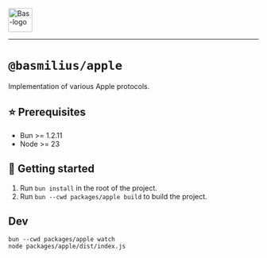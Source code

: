 <a href="https://bas.dev" target="_blank" rel="noopener">
	<img src="https://bmcdn.nl/assets/branding/logo.svg" alt="Bas-logo" height="48"/>
</a>

---

# `@basmilius/apple`

Implementation of various Apple protocols.

## ⭐️ Prerequisites

- Bun >= 1.2.11
- Node >= 23

## 🚀 Getting started

1. Run `bun install` in the root of the project.
2. Run `bun --cwd packages/apple build` to build the project.

## Dev

```shell
bun --cwd packages/apple watch
node packages/apple/dist/index.js
```
